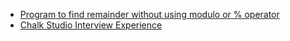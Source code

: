  - [Program to find remainder without using modulo or % operator](https://www.geeksforgeeks.org/program-to-find-remainder-without-using-modulo-or-operator/)
- [Chalk Studio Interview Experience](https://www.geeksforgeeks.org/chalk-studio-interview-experience/)